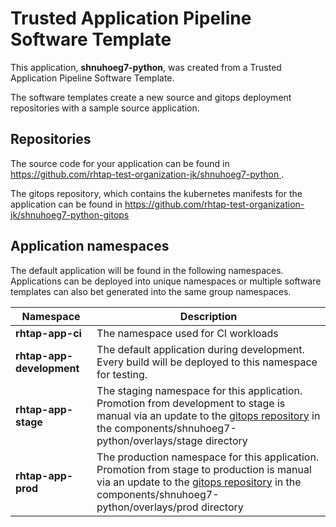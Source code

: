 # Trusted Application Pipeline Software Template

This application, **shnuhoeg7-python**, was created from a Trusted Application Pipeline Software Template.

The software templates create a new source and gitops deployment repositories with a sample source application. 

## Repositories

The source code for your application can be found in [https://github.com/rhtap-test-organization-jk/shnuhoeg7-python ](https://github.com/rhtap-test-organization-jk/shnuhoeg7-python ).
 
The gitops repository, which contains the kubernetes manifests for the application can be found in 
[https://github.com/rhtap-test-organization-jk/shnuhoeg7-python-gitops ](https://github.com/rhtap-test-organization-jk/shnuhoeg7-python-gitops ) 

## Application namespaces 

The default application will be found in the following namespaces. Applications can be deployed into unique namespaces or multiple software templates can also bet generated into the same group namespaces.  

|  Namespace   |  Description   |  
| -------- | -------- |
| **rhtap-app-ci** | The namespace used for CI workloads |
| **rhtap-app-development** | The default application during development. Every build will be deployed to this namespace for testing. |
| **rhtap-app-stage** | The staging namespace for this application. Promotion from development to stage is manual via an update to the [gitops repository](https://github.com/rhtap-test-organization-jk/shnuhoeg7-python-gitops ) in the components/shnuhoeg7-python/overlays/stage directory |
| **rhtap-app-prod** | The production namespace for this application. Promotion from stage to production is manual via an update to the [gitops repository](https://github.com/rhtap-test-organization-jk/shnuhoeg7-python-gitops ) in the components/shnuhoeg7-python/overlays/prod directory |